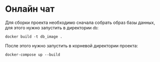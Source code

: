 # Онлайн чат

Для сборки проекта необходимо сначала собрать образ базы данных, для этого нужно запустить
в директории `db`:

``` 
docker build -t db_image .
```

После этого нужно запустить в корневой директории проекта:

```
docker-compose up --build
```
